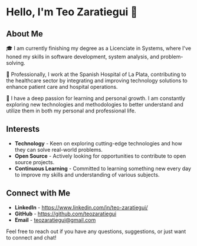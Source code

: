 # Hello, I'm Teo Zaratiegui 👋

## About Me
🎓 I am currently finishing my degree as a Licenciate in Systems, where I've honed my skills in software development, system analysis, and problem-solving.

🏥 Professionally, I work at the Spanish Hospital of La Plata, contributing to the healthcare sector by integrating and improving technology solutions to enhance patient care and hospital operations.

🌱 I have a deep passion for learning and personal growth. I am constantly exploring new technologies and methodologies to better understand and utilize them in both my personal and professional life.

## Interests
- **Technology** - Keen on exploring cutting-edge technologies and how they can solve real-world problems.
- **Open Source** - Actively looking for opportunities to contribute to open source projects.
- **Continuous Learning** - Committed to learning something new every day to improve my skills and understanding of various subjects.

## Connect with Me
- **LinkedIn** - https://www.linkedin.com/in/teo-zaratiegui/
- **GitHub** - https://github.com/teozaratiegui
- **Email** - teozaratiegui@gmail.com

Feel free to reach out if you have any questions, suggestions, or just want to connect and chat!


